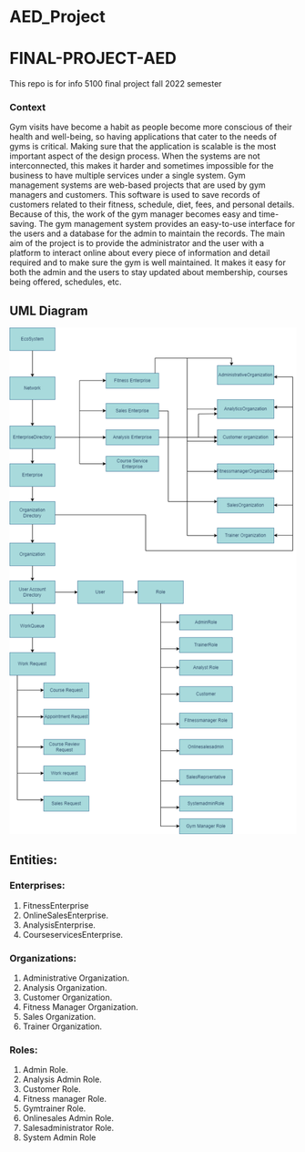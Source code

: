 # AED_Project

# FINAL-PROJECT-AED
This repo is for info 5100 final project fall 2022 semester

### Context
Gym visits have become a habit as people become more conscious of their health and well-being, so having applications that cater to the needs of gyms is critical. Making sure that the application is scalable is the most important aspect of the design process. When the systems are not interconnected, this makes it harder and sometimes impossible for the business to have multiple services under a single system. Gym management systems are web-based projects that are used by gym managers and customers. This software is used to save records of customers related to their fitness, schedule, diet, fees, and personal details. Because of this, the work of the gym manager becomes easy and time-saving. The gym management system provides an easy-to-use interface for the users and a database for the admin to maintain the records.
The main aim of the project is to provide the administrator and the user with a platform to interact online about every piece of information and detail required and to make sure the gym is well maintained. It makes it easy for both the admin and the users to stay updated about membership, courses being offered, schedules, etc.


## UML Diagram
![Gym Management System](https://github.com/sanjanakarra9/AED_Project/blob/bf2b95c20f182a30ee3aa869f768e15702da6cdd/uml.png)

## Entities:

### Enterprises:

1. FitnessEnterprise
2. OnlineSalesEnterprise.
3. AnalysisEnterprise.
4. CourseservicesEnterprise.

### Organizations:

1. Administrative Organization.
2. Analysis Organization.
3. Customer Organization.
4. Fitness Manager Organization.
5. Sales Organization.
6. Trainer Organization.

### Roles:

1. Admin Role.
2. Analysis Admin Role.
3. Customer Role.
4. Fitness manager Role.
5. Gymtrainer Role.
6. Onlinesales Admin Role.
7. Salesadministrator Role.
8. System Admin Role





